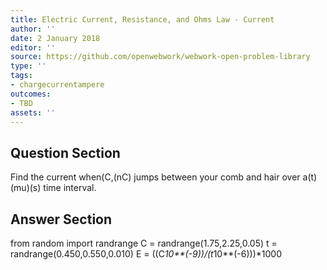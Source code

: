 ```yaml
---
title: Electric Current, Resistance, and Ohms Law - Current
author: ''
date: 2 January 2018
editor: ''
source: https://github.com/openwebwork/webwork-open-problem-library
type: ''
tags:
- chargecurrentampere
outcomes:
- TBD
assets: ''
---
```


## Question Section 

Find the current when(C,(nC) jumps between your comb
and hair over a(t)(mu)(s) time interval.



## Answer Section

from random import randrange
C = randrange(1.75,2.25,0.05)
t = randrange(0.450,0.550,0.010)
E = ((C*10**(-9))/(t*10**(-6)))*1000